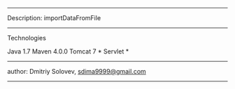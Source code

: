 ***
Description: importDataFromFile
***
Technologies

Java 1.7
Maven 4.0.0
Tomcat 7 *
Servlet *

***
author: Dmitriy Solovev, sdima9999@gmail.com
***

